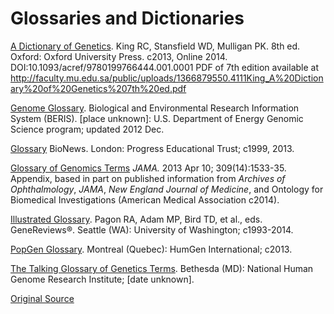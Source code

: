 # Glossaries and Dictionaries

[A Dictionary of Genetics][1]. King RC, Stansfield WD, Mulligan PK. 8th ed. Oxford: Oxford University Press. c2013, Online 2014. DOI:10.1093/acref/9780199766444.001.0001 PDF of 7th edition available at http://faculty.mu.edu.sa/public/uploads/1366879550.4111King_A%20Dictionary%20of%20Genetics%207th%20ed.pdf

[Genome Glossary][2]. Biological and Environmental Research Information System (BERIS). [place unknown]: U.S. Department of Energy Genomic Science program; updated 2012 Dec.

[Glossary][3] BioNews. London: Progress Educational Trust; c1999, 2013.

[Glossary of Genomics Terms][4] _JAMA._ 2013 Apr 10; 309(14):1533-35. Appendix, based in part on published information from _Archives of Ophthalmology_, _JAMA_, _New England Journal of Medicine_, and Ontology for Biomedical Investigations (American Medical Association c2014).

[Illustrated Glossary][5]. Pagon RA, Adam MP, Bird TD, et al., eds. GeneReviews®. Seattle (WA): University of Washington; c1993-2014.

[PopGen Glossary][6]. Montreal (Quebec): HumGen International; c2013.

[The Talking Glossary of Genetics Terms][7]. Bethesda (MD): National Human Genome Research Institute; [date unknown].

[Original Source](http://www.nlm.nih.gov/services/Subject_Guides/geneticsandgenomics/glossariesanddictionaries/ "Original Source-National Library of Medicine")

[1]: http://www.oxfordreference.com/view/10.1093/acref/9780199766444.001.0001/acref-9780199766444
[2]: http://genomicscience.energy.gov/glossary/index.shtml
[3]: http://www.bionews.org.uk/glossary
[4]: http://jama.jamanetwork.com/article.aspx?articleid=1677346
[5]: http://www.ncbi.nlm.nih.gov/books/NBK5191/
[6]: http://www.popgen.info/glossary
[7]: http://www.genome.gov/glossary/index.cfm?
[8]: /services/Subject_Guides/geneticsandgenomics/definitions/index.html
[9]: /services/Subject_Guides/geneticsandgenomics/federalresources/index.html
  